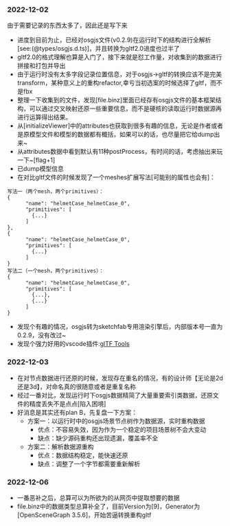 ### 2022-12-02
由于需要记录的东西太多了，因此还是写下来
- 进度到目前为止，已经对osgjs文件(v0.2.9)在运行时下的结构进行全解析[see:(@types/osgjs.d.ts)]，并且转换为gltf2.0进度也过半了
- gltf2.0的格式理解也算是入门了，接下来就是怼工作量，对收集到的数据进行拼接和打包并导出
- 由于运行时没有太多字段记录位置信息，对于osgjs->gltf的转换应该不是完美transform，某种意义上的重构refactor,幸亏当初选案的时候选择了gltf，而不是fbx
- 整理一下收集到的文件，发现[file.binz]里面已经存有osgjs文件的基本框架结构，可以通过交叉映射还原一些重要信息，而不是硬核的读取运行时数据源再进行运算得出结果。
- 从[initializeViewer]中的attributes也获取到很多有趣的信息，无论是作者或者是原模型文件和模型的数据都有概括，如果可以的话，也尽量把它给dump出来~
- 从attributes数据中看到默认有11种postProcess，有时间的话，考虑抽出来玩一下~[flag+1]
- 已dump模型信息
- 在对比gltf文件的时候发现了一个meshes扩展写法[可能别的属性也会有]：

```
写法一（两个mesh，两个primitives）：
{
      "name": "helmetCase_helmetCase_0",
      "primitives": [
        {...}
      ]
},
{
      "name": "helmetCase_helmetCase_0",
      "primitives": [
        {...}
      ]
}
写法二（一个mesh，两个primitives）：
{
      "name": "helmetCase_helmetCase_0",
      "primitives": [
        {...},
        {...}
      ]
}
```
- 发现个有趣的情况，osgjs转为sketchfab专用渲染引擎后，内部版本号一直为0.2.9，没有改过~
- 发现个强力好用的vscode插件:[glTF Tools](https://marketplace.visualstudio.com/items?itemName=cesium.gltf-vscode)

### 2022-12-03
- 在对节点数据进行还原的时候，发现存在重名的情况，有的设计师【无论是2d还是3d】，对命名真的很随意或者是重复名称
- 经过一番对比，发现运行时下osgjs数据精简了大量重要索引类数据，还原文件的精度丢失不是点点[陷入困境]
- 好消息是其实还有plan B，先复盘一下方案：
  - 方案一：以运行时中的osgjs场景节点树作为数据源，实时重构数据
    - 优点：不容易失效，因为作为一个稳定的项目场景树不会大变动
    - 缺点：缺少源码重构还出现遗漏，覆盖率不全
  - 方案二：解析数据源重构
    - 优点：数据结构稳定，能快速还原
    - 缺点：调整了一个字节都需要重新解析

### 2022-12-06
- 一番恶补之后，总算可以为所欲为的从网页中提取想要的数据
- file.binz中的数据类型总算补全了，目前Version为[9]，Generator为[OpenSceneGraph 3.5.6]，开始苦逼转换重构gltf
